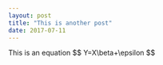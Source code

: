 ```yaml
---
layout: post
title: "This is another post"
date: 2017-07-11
---
```


This is an equation \$$ Y=X\beta+\epsilon $$
